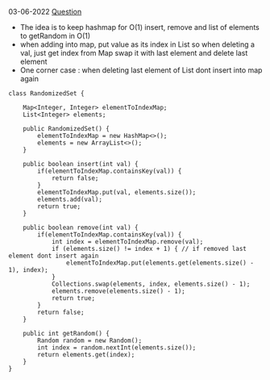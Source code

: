 03-06-2022
[Question](https://leetcode.com/problems/insert-delete-getrandom-o1/)

 * The idea is to keep hashmap for O(1) insert, remove
 and list of elements to getRandom in O(1)
 * when adding into map, put value as its index in List
 so when deleting a val, just get index from Map
 swap it with last element and delete last element
 * One corner case : when deleting last element of List dont insert into map again
```
class RandomizedSet {

    Map<Integer, Integer> elementToIndexMap;
    List<Integer> elements;
    
    public RandomizedSet() {
        elementToIndexMap = new HashMap<>();
        elements = new ArrayList<>();
    }
    
    public boolean insert(int val) {  
        if(elementToIndexMap.containsKey(val)) {
            return false;
        }
        elementToIndexMap.put(val, elements.size());
        elements.add(val);
        return true;
    }
    
    public boolean remove(int val) {
        if(elementToIndexMap.containsKey(val)) {
            int index = elementToIndexMap.remove(val);
            if (elements.size() != index + 1) { // if removed last element dont insert again
                elementToIndexMap.put(elements.get(elements.size() - 1), index);
            }
            Collections.swap(elements, index, elements.size() - 1);
            elements.remove(elements.size() - 1);
            return true;
        }
        return false;
    }
    
    public int getRandom() {
        Random random = new Random();
        int index = random.nextInt(elements.size());
        return elements.get(index);
    }
}
```
